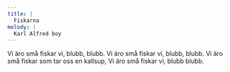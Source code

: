 ```yaml
---
title: |
  Fiskarna
melody: |
  Karl Alfred boy
---
```

Vi äro små fiskar vi, blubb, blubb. 
Vi äro små fiskar vi, blubb, blubb. 
Vi äro små fiskar som tar oss en kallsup, 
Vi äro små fiskar vi, blubb blubb.